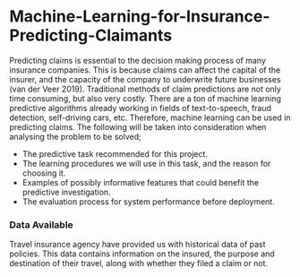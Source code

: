 # Machine-Learning-for-Insurance-Predicting-Claimants

Predicting claims is essential to the decision making process of many insurance companies. This is because claims can affect the capital of the insurer, and the capacity of the company to underwrite future businesses (van der Veer 2019). Traditional methods of claim predictions are not only time consuming, but also very costly. 
There are a ton of machine learning predictive algorithms already working in fields of text-to-speech, fraud detection, self-driving cars, etc. Therefore, machine learning can be used in predicting claims.
The following will be taken into  consideration when analysing the problem to be solved;
* The predictive task recommended for this project. 
* The learning procedures we will use in this task, and the reason for choosing it. 
* Examples of possibly informative features that could benefit the predictive investigation. 
* The evaluation process for system performance before deployment.

### Data Available ###
Travel insurance agency have provided us with historical data of past policies. This data contains information on the insured, the purpose and destination of their travel, along with whether they filed a claim or not.
